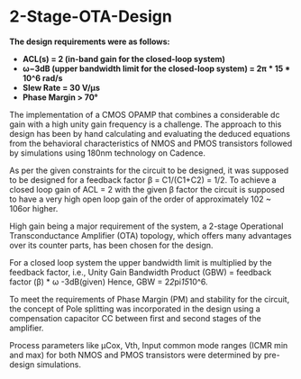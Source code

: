 # 2-Stage-OTA-Design

**The design requirements were as follows:**
- **ACL(s) = 2 (in-band gain for the closed-loop system)**
- **ω−3dB (upper bandwidth limit for the closed-loop system) = 2π * 15 * 10^6 rad/s**
- **Slew Rate = 30 V/μs**
- **Phase Margin > 70°**

The implementation of a CMOS OPAMP that combines a considerable dc gain with a
high unity gain frequency is a challenge. The approach to this design has been by hand
calculating and evaluating the deduced equations from the behavioral characteristics of NMOS
and PMOS transistors followed by simulations using 180nm technology on Cadence.

As per the given constraints for the circuit to be designed, it was supposed to be designed
for a feedback factor β = C1/(C1+C2) = 1/2. To achieve a closed loop gain of ACL = 2 with the given
β factor the circuit is supposed to have a very high open loop gain of the order of approximately
102 ~ 106or higher.

High gain being a major requirement of the system, a 2-stage Operational Transconductance Amplifier (OTA) topology,
which offers many advantages over its counter parts, has been chosen for the design.

For a closed loop system the upper bandwidth limit is multiplied by the feedback factor, i.e.,
Unity Gain Bandwidth Product (GBW) = feedback factor (β) * ω -3dB(given)
Hence, GBW = 2*2*pi*15*10^6.

To meet the requirements of Phase Margin (PM) and stability for the circuit, the concept of
Pole splitting was incorporated in the design using a compensation capacitor CC between first
and second stages of the amplifier.

Process parameters like μCox, Vth, Input common mode ranges (ICMR min and max) for both
NMOS and PMOS transistors were determined by pre-design simulations.

